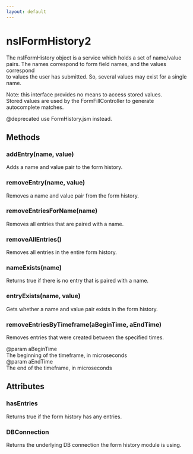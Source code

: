 ```yaml
---
layout: default
---
```


# nsIFormHistory2 #
  
The nsIFormHistory object is a service which holds a set of name/value  
pairs.  The names correspond to form field names, and the values correspond  
to values the user has submitted.  So, several values may exist for a single  
name.  
  
Note: this interface provides no means to access stored values.  
Stored values are used by the FormFillController to generate  
autocomplete matches.  
  
@deprecated use FormHistory.jsm instead.  
  

## Methods ##

### addEntry(name, value) ###
  
Adds a name and value pair to the form history.  
  

### removeEntry(name, value) ###
  
Removes a name and value pair from the form history.  
  

### removeEntriesForName(name) ###
  
Removes all entries that are paired with a name.  
  

### removeAllEntries() ###
  
Removes all entries in the entire form history.  
  

### nameExists(name) ###
  
Returns true if there is no entry that is paired with a name.  
  

### entryExists(name, value) ###
  
Gets whether a name and value pair exists in the form history.  
  

### removeEntriesByTimeframe(aBeginTime, aEndTime) ###
  
Removes entries that were created between the specified times.  
  
@param aBeginTime  
       The beginning of the timeframe, in microseconds  
@param aEndTime  
       The end of the timeframe, in microseconds  
  

## Attributes ##

### hasEntries ###
  
Returns true if the form history has any entries.  
  

### DBConnection ###
  
Returns the underlying DB connection the form history module is using.  
  
